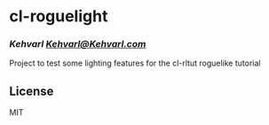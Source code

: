 # cl-roguelight
### _Kehvarl <Kehvarl@Kehvarl.com>_

Project to test some lighting features for the cl-rltut roguelike tutorial


## License
MIT

